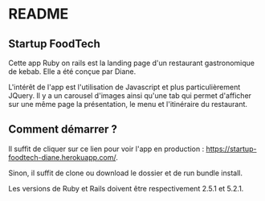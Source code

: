 # README

## Startup FoodTech

Cette app Ruby on rails est la landing page d'un restaurant gastronomique de kebab. Elle a été conçue par Diane.

L'intérêt de l'app est l'utilisation de Javascript et plus particulièrement JQuery. Il y a un carousel d'images ainsi qu'une tab qui permet d'afficher sur une même page la présentation, le menu et l'itinéraire du restaurant.

## Comment démarrer ?

Il suffit de cliquer sur ce lien pour voir l'app en production : https://startup-foodtech-diane.herokuapp.com/.

Sinon, il suffit de clone ou download le dossier et de run bundle install.

Les versions de Ruby et Rails doivent être respectivement 2.5.1 et 5.2.1.
